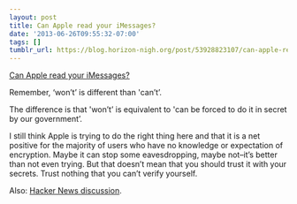 ```yaml
---
layout: post
title: Can Apple read your iMessages?
date: '2013-06-26T09:55:32-07:00'
tags: []
tumblr_url: https://blog.horizon-nigh.org/post/53928823107/can-apple-read-your-imessages
---
```

[Can Apple read your iMessages?](http://blog.cryptographyengineering.com/2013/06/can-apple-read-your-imessages.html)  

Remember, ‘won’t’ is different than 'can’t’.

The difference is that 'won’t’ is equivalent to 'can be forced to do it in secret by our government’.

I still think Apple is trying to do the right thing here and that it is a net positive for the majority of users who have no knowledge or expectation of encryption. Maybe it can stop some eavesdropping, maybe not–it’s better than not even trying. But that doesn’t mean that you should trust it with your secrets. Trust nothing that you can’t verify yourself.

Also: [Hacker News discussion](https://news.ycombinator.com/item?id=5943778).

